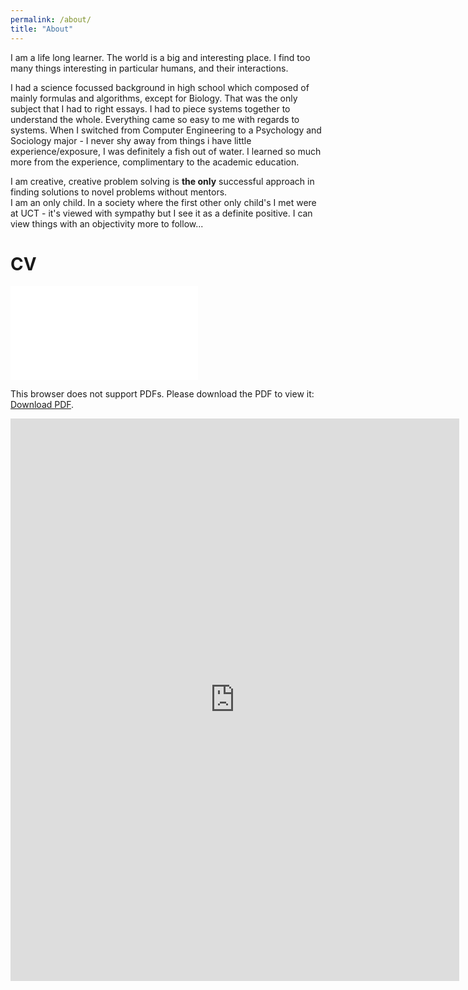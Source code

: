 ```yaml
---
permalink: /about/
title: "About"
---
```


I am a life long learner. The world is a big and interesting place. I find too many things interesting in particular humans, and their interactions.

I had a science focussed background in high school which composed of mainly formulas and algorithms, except for Biology. That was the only subject that I had to right essays. I had to piece systems together to understand the whole. Everything came so easy to me with regards to systems.
When I switched from Computer Engineering to a Psychology and Sociology major - I never shy away from things i have little experience/exposure, I was definitely a fish out of water. I learned so much more from the experience, complimentary to the academic education.

I am creative, creative problem solving is **the only** successful approach in finding solutions to novel problems without mentors.
<br> I am an only child. In a society where the first other only child's I met were at UCT - it's viewed with sympathy but I see it as a definite positive. I can view things with an objectivity
more to follow...  

<div>
    <h1>CV</h1>
  <object data="/assets/docs/Waheeb_Resume.pdf" type="application/pdf" width="700px" height="900px">
    <embed src="/assets/docs/Waheeb_Resume.pdf">
        <p>This browser does not support PDFs. Please download the PDF to view it: <a href="/assets/docs/Waheeb_Resume.pdf">Download PDF</a>.</p>
    </embed>
</object>
<iframe src="https://drive.google.com/file/d/1pO80gBFBtjpmu6ANnXBkJ62LagKFIaQH/view?usp=sharing" style="width:718px; height:900px;" frameborder="0"></iframe>

</div><!-- /.blurb -->
